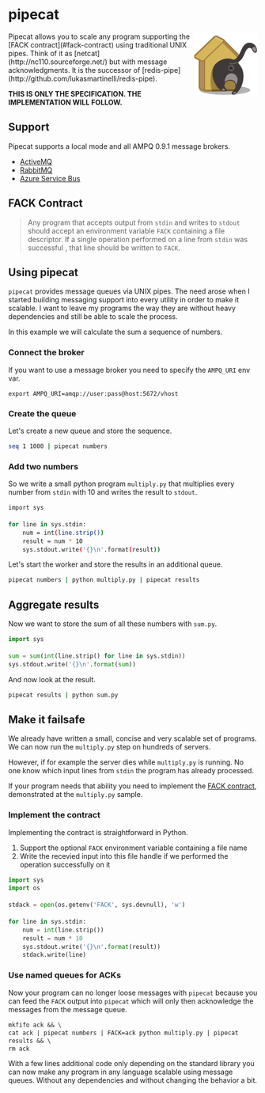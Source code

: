 # pipecat

<img align="right" alt="pipecat" src="pipecat.png" />
Pipecat allows you to scale any program supporting the [FACK contract](#fack-contract)
using traditional UNIX pipes.
Think of it as [netcat](http://nc110.sourceforge.net/)
but with message acknowledgments.
It is the successor of [redis-pipe](http://github.com/lukasmartinelli/redis-pipe).

**THIS IS ONLY THE SPECIFICATION. THE IMPLEMENTATION WILL FOLLOW.**

## Support

Pipecat supports a local mode and all AMPQ 0.9.1 message brokers.

- [ActiveMQ](http://activemq.apache.org/)
- [RabbitMQ](https://www.rabbitmq.com/)
- [Azure Service Bus](https://azure.microsoft.com/en-us/services/service-bus/)

## FACK Contract

> Any program that accepts output from `stdin` and writes to `stdout`
  should accept an environment variable `FACK` containing a file descriptor.
  If a single operation performed on a line from `stdin` was successful ,
  that line should be written to `FACK`.

## Using pipecat

`pipecat` provides message queues via UNIX pipes.
The need arose when I started building messaging support into every
utility in order to make it scalable.
I want to leave my programs the way they are without heavy dependencies
and still be able to scale the process.

In this example we will calculate the sum a sequence of numbers.

### Connect the broker

If you want to use a message broker you need to specify the `AMPQ_URI` env var.

```
export AMPQ_URI=amqp://user:pass@host:5672/vhost
```

### Create the queue

Let's create a new queue and store the sequence.

```bash
seq 1 1000 | pipecat numbers
```

### Add two numbers

So we write a small python program `multiply.py` that
multiplies every number from `stdin`
with 10 and writes the result to `stdout`.

```bash
import sys

for line in sys.stdin:
    num = int(line.strip())
    result = num * 10
    sys.stdout.write('{}\n'.format(result))
```

Let's start the worker and store the results
in an additional queue.


```bash
pipecat numbers | python multiply.py | pipecat results
```
## Aggregate results

Now we want to store the sum of all these numbers
with `sum.py`.

```python
import sys

sum = sum(int(line.strip() for line in sys.stdin))
sys.stdout.write('{}\n'.format(sum))
```

And now look at the result.

```bash
pipecat results | python sum.py
```

## Make it failsafe

We already have written a small, concise and very
scalable set of programs. We can now run the `multiply.py`
step on hundreds of servers.

However, if for example the server dies while `multiply.py` is
running. No one know which input lines from `stdin` the program
has already processed.

If your program needs that ability you need to implement
the [FACK contract](#fack-contract), demonstrated at the `multiply.py` sample.

### Implement the contract

Implementing the contract is straightforward in Python.

1. Support the optional `FACK` environment variable containing a file name
2. Write the recevied input into this file handle if we
   performed the operation successfully on it

```python
import sys
import os

stdack = open(os.getenv('FACK', sys.devnull), 'w')

for line in sys.stdin:
    num = int(line.strip())
    result = num * 10
    sys.stdout.write('{}\n'.format(result))
    stdack.write(line)
```

### Use named queues for ACKs

Now your program can no longer loose messages with `pipecat` because
you can feed the `FACK` output into `pipecat` which will only then
acknowledge the messages from the message queue.

```
mkfifo ack && \
cat ack | pipecat numbers | FACK=ack python multiply.py | pipecat results && \
rm ack
```

With a few lines additional code only depending on the standard library
you can now make any program in any language scalable using message queues.
Without any dependencies and without changing the behavior a bit.
